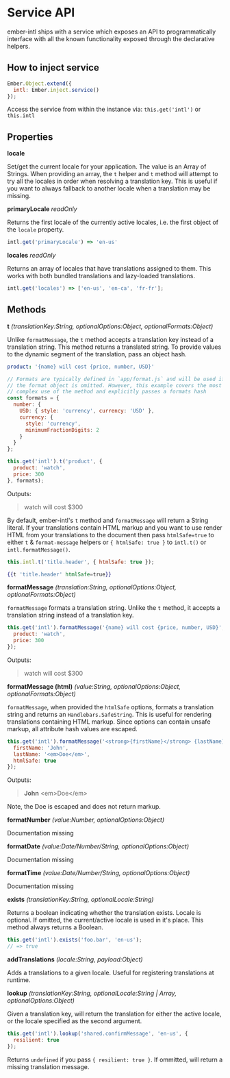 
Service API
==============================================================================

ember-intl ships with a service which exposes an API to programmatically
interface with all the known functionality exposed through the declarative
helpers.

## How to inject service

```js
Ember.Object.extend({
  intl: Ember.inject.service()
});
```

Access the service from within the instance via: `this.get('intl')` or `this.intl`

## Properties

**locale**

Set/get the current locale for your application.  The value is an Array of Strings.  When providing an array, the `t` helper and `t` method will attempt to try all the locales in order when resolving a translation key.  This is useful if you want to always fallback to another locale when a translation may be missing.

**primaryLocale** _readOnly_

Returns the first locale of the currently active locales, i.e. the first object of the `locale` property.

```js
intl.get('primaryLocale') => 'en-us'
```

**locales** _readOnly_

Returns an array of locales that have translations assigned to them.  This works
with both bundled translations and lazy-loaded translations.

```js
intl.get('locales') => ['en-us', 'en-ca', 'fr-fr'];
```

## Methods

**t** _(translationKey:String, optionalOptions:Object, optionalFormats:Object)_

Unlike `formatMessage`, the `t` method accepts a translation key instead of a
translation string.  This method returns a translated string.  To provide
values to the dynamic segment of the translation, pass an object hash.

```yaml
product: '{name} will cost {price, number, USD}'
```

```js
// Formats are typically defined in `app/format.js` and will be used if
// the format object is omitted. However, this example covers the most
// complex use of the method and explicitly passes a formats hash
const formats = {
  number: {
    USD: { style: 'currency', currency: 'USD' },
    currency: {
      style: 'currency',
      minimumFractionDigits: 2
    }
  }
};

this.get('intl').t('product', {
  product: 'watch',
  price: 300
}, formats);
```

Outputs:

> watch will cost $300

By default, ember-intl's `t` method and `formatMessage` will return a String literal.  If your translations contain HTML markup and you want to use render HTML from your translations to the document then pass `htmlSafe=true` to either `t` & `format-message` helpers or `{ htmlSafe: true }` to `intl.t()` or `intl.formatMessage()`.

```js
this.intl.t('title.header', { htmlSafe: true });
```

```hbs
{{t 'title.header' htmlSafe=true}}
```

**formatMessage** _(translation:String, optionalOptions:Object, optionalFormats:Object)_

`formatMessage` formats a translation string. Unlike the `t` method, it
accepts a translation string instead of a translation key.

```js
this.get('intl').formatMessage('{name} will cost {price, number, USD}', {
  product: 'watch',
  price: 300
});
```

Outputs:

> watch will cost $300

**formatMessage (html)** _(value:String, optionalOptions:Object, optionalFormats:Object)_

`formatMessage`, when provided the `htmlSafe` options, formats a translation string and returns an
`Handlebars.SafeString`.  This is useful for rendering translations containing
HTML markup.  Since options can contain unsafe markup, all attribute hash
values are escaped.

```js
this.get('intl').formatMessage('<strong>{firstName}</strong> {lastName}', {
  firstName: 'John',
  lastName: '<em>Doe</em>',
  htmlSafe: true
});
```

Outputs:
> **John** \<em\>Doe\</em\>

Note, the Doe is escaped and does not return markup.

**formatNumber** _(value:Number, optionalOptions:Object)_

Documentation missing

**formatDate** _(value:Date/Number/String, optionalOptions:Object)_

Documentation missing

**formatTime** _(value:Date/Number/String, optionalOptions:Object)_

Documentation missing

**exists** _(translationKey:String, optionalLocale:String)_

Returns a boolean indicating whether the translation exists. Locale is
optional. If omitted, the current/active locale is used in it's place.
This method always returns a Boolean.

```js
this.get('intl').exists('foo.bar', 'en-us');
// => true
```

**addTranslations** _(locale:String, payload:Object)_

Adds a translations to a given locale.  Useful for registering translations at runtime.

**lookup** _(translationKey:String, optionalLocale:String | Array<String>, optionalOptions:Object)_

Given a translation key, will return the translation for either the active
locale, or the locale specified as the second argument.

```js
this.get('intl').lookup('shared.confirmMessage', 'en-us', {
  resilient: true
});
```

Returns `undefined` if you pass `{ resilient: true }`.  If ommitted, will return a missing translation message.
